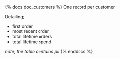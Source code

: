 {% docs doc_customers %}
One record per customer

Detailing;
- first order
- most recent order
- total lifetime orders
- total lifetime spend

*note; the table contains pii*
{% enddocs %}